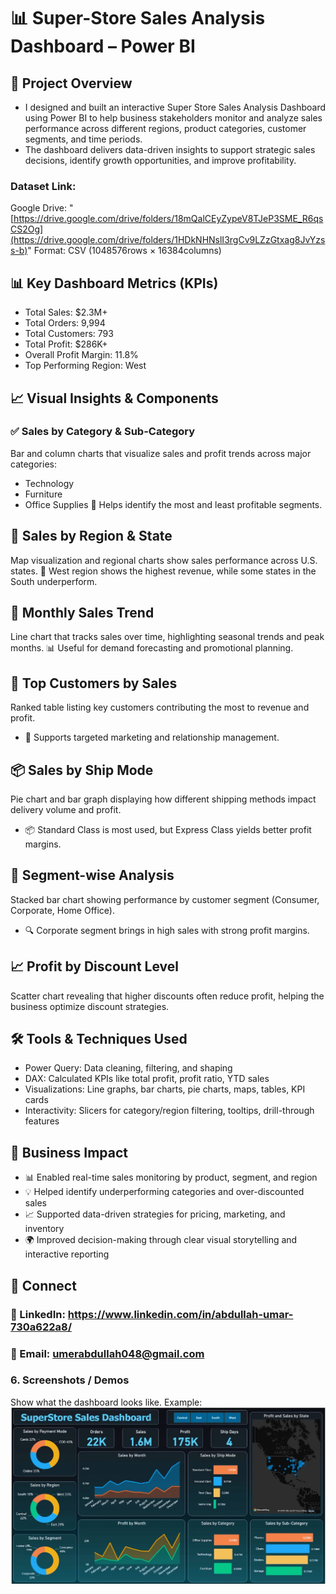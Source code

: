 # 📊 Super-Store Sales Analysis Dashboard – Power BI

## 🧠 Project Overview
- I designed and built an interactive Super Store Sales Analysis Dashboard using Power BI to help business stakeholders monitor and analyze sales performance across different regions, product categories, customer segments, and time periods.
- The dashboard delivers data-driven insights to support strategic sales decisions, identify growth opportunities, and improve profitability.

### Dataset Link:
Google Drive: "[https://drive.google.com/drive/folders/18mQalCEyZypeV8TJeP3SME_R6qsCS2Og](https://drive.google.com/drive/folders/1HDkNHNslI3rgCv9LZzGtxag8JvYzss-b)"
Format: CSV (1048576rows × 16384columns)

## 📊 Key Dashboard Metrics (KPIs)
- Total Sales: $2.3M+
- Total Orders: 9,994
- Total Customers: 793
- Total Profit: $286K+
- Overall Profit Margin: 11.8%
- Top Performing Region: West

## 📈 Visual Insights & Components
### ✅ Sales by Category & Sub-Category
Bar and column charts that visualize sales and profit trends across major categories:
- Technology
- Furniture
- Office Supplies
    🎯 Helps identify the most and least profitable segments.

## 📍 Sales by Region & State
Map visualization and regional charts show sales performance across U.S. states.
📌 West region shows the highest revenue, while some states in the South underperform.

## 📅 Monthly Sales Trend
Line chart that tracks sales over time, highlighting seasonal trends and peak months.
📊 Useful for demand forecasting and promotional planning.

## 🧾 Top Customers by Sales
Ranked table listing key customers contributing the most to revenue and profit.
- 👥 Supports targeted marketing and relationship management.

## 📦 Sales by Ship Mode
Pie chart and bar graph displaying how different shipping methods impact delivery volume and profit.
- 📦 Standard Class is most used, but Express Class yields better profit margins.

## 🏢 Segment-wise Analysis
Stacked bar chart showing performance by customer segment (Consumer, Corporate, Home Office).
- 🔍 Corporate segment brings in high sales with strong profit margins.

## 📈 Profit by Discount Level
Scatter chart revealing that higher discounts often reduce profit, helping the business optimize discount strategies.



## 🛠 Tools & Techniques Used
- Power Query: Data cleaning, filtering, and shaping
- DAX: Calculated KPIs like total profit, profit ratio, YTD sales
- Visualizations: Line graphs, bar charts, pie charts, maps, tables, KPI cards
- Interactivity: Slicers for category/region filtering, tooltips, drill-through features

## 🚀 Business Impact
- 📊 Enabled real-time sales monitoring by product, segment, and region
- 💡 Helped identify underperforming categories and over-discounted sales
- 📈 Supported data-driven strategies for pricing, marketing, and inventory
- 🌍 Improved decision-making through clear visual storytelling and interactive reporting


## 🔗 Connect
### 💼 LinkedIn: https://www.linkedin.com/in/abdullah-umar-730a622a8/
### 📧 Email: umerabdullah048@gmail.com

### 6.	Screenshots / Demos
Show what the dashboard looks like.
Example: ![Dashboard Preview](https://github.com/Abdullah321Umar/Super-Store-Sales-Analysis/blob/main/SuperStore%20Sales%20Dashboard.png)
